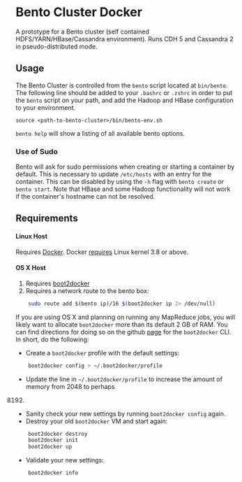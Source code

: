# Bento Cluster Docker

A prototype for a Bento cluster (self contained HDFS/YARN/HBase/Cassandra environment). Runs CDH 5 and Cassandra 2 in pseudo-distributed mode.

## Usage

The Bento Cluster is controlled from the `bento` script located at `bin/bento`.
The following line should be added to your `.bashrc` or `.zshrc` in order to
put the `bento` script on your path, and add the Hadoop and HBase configuration
to your environment.

    source <path-to-bento-cluster>/bin/bento-env.sh

`bento help` will show a listing of all available bento options.

### Use of Sudo

Bento will ask for sudo permissions when creating or starting a container by
default. This is necessary to update `/etc/hosts` with an entry for the
container. This can be disabled by using the `-h` flag with `bento create` or
`bento start`.  Note that HBase and some Hadoop functionality will not work
if the container's hostname can not be resolved.

## Requirements

#### Linux Host

Requires [Docker](https://docker.com/). Docker [requires](http://docker.readthedocs.org/en/v0.5.3/installation/kernel/) Linux kernel 3.8 or above.

#### OS X Host

1. Requires [boot2docker](https://github.com/boot2docker/boot2docker)
2. Requires a network route to the bento box:
```bash
    sudo route add $(bento ip)/16 $(boot2docker ip 2> /dev/null)
```

If you are using OS X and planning on running any MapReduce jobs, you will likely want to allocate
`boot2docker` more than its default 2 GB of RAM.  You can find directions for doing so on the github
[page](https://github.com/boot2docker/boot2docker-cli) for the `boot2docker` CLI.  In short, do the
following:

- Create a `boot2docker` profile with the default settings:
```bash
    boot2docker config > ~/.boot2docker/profile
````
- Update the line in `~/.boot2docker/profile` to increase the amount of memory from 2048 to perhaps
8192.
- Sanity check your new settings by running `boot2docker config` again.
- Destroy your old `boot2docker` VM and start again:
```bash
    boot2docker destroy
    boot2docker init
    boot2docker up
```
- Validate your new settings:
```bash
    boot2docker info
```
